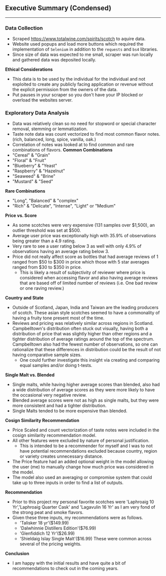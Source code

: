 ## Executive Summary (Condensed)

-----

### Data Collection
- Scraped https://www.totalwine.com/spirits/scotch to aquire data.
- Website used popups and load more buttons which required the implementation of `Selenium` in addition to the  `requests` and `bs4` libraries.
- Since size of data was expected to me small, scraper was run locally and gathered data was deposited locally.

**Ethical Considerations**
- This data is to be used by the individual for the individual and not exploited to create any publicly facing application or revenue without the explicit permission from the owners of the data.
- Put pauses in your scraper so you don't have your IP blocked or overload the websites server.

### Exploratory Data Analysis
- Data was relatively clean so no need for stopword or special character removal, stemming or lemmatization.
- Taste note data was count vectorized to find most common flavor notes. (rich, balanced, long, spice, vanilla, oak.)
- Correlation of notes was looked at to find common and rare combinations  of flavors.
**Common Combinations**
- "Cereal" & "Grain"
- "Floral" & "Fruit"
- "Blueberry" & "Yeast"
- "Raspberry" & "Hazelnut"
- "Seaweed" & "Brine"
- "Mustard" & "Seed"

**Rare Combinations**
- "Long", "Balanced" & "complex"
- "Rich" & "Delicate", "Intense", "Light" or "Medium"

**Price vs. Score**
- As some scotches were very expensive (131 samples over $1,500), an outlier threshold was set at $500.
- Average user price was exceptionally high with 35.9% of observations being greater than a 4.9 rating.
- Very rare to see a user rating below 3 as well with only 4.9% of observations having an average rating below 3.
- Price did not really affect score as bottles that had average reviews of 1 ranged from $50 to $300 in price which those with 5 star averages ranged from $30 to $350 in price.
  - This is likely a result of subjectivity of reviewer where price is considered when accessing flavor and also having average reviews that are based off of limited number of reviews (i.e. One bad review or one raving review.)

**Country and State**
- Outside of Scotland, Japan, India and Taiwan are the leading producers of scotch.  These asian style scotches seemed to have a commonality of having a fruity tone present most of the time.
- Reviews and pricing was relatively similar across regions in Scotland.  Campbelltown's distribution often stuck out visually, having both a distribution of price that was slightly higher than other regions and a tighter distribution of average ratings around the top of the spectrum.  Campbelltown also had the fewest number of observations, so one can rationalize that these differences in distribution could be the result of not having comparative sample sizes.  
  - One could further investigate this insight via creating and comparing equal samples and/or doing t-tests.

**Single Malt vs. Blended**
- Single malts, while having higher average scores than blended, also had a wide distribution of average scores as they were more likely to have the occasional very negative review.
- Blended average scores were not as high as single malts, but they were more consistent and had a tighter distribution.
- Single Malts tended to be more expensive than blended.

**Cosign Similarity Recommendation**
- Price Scaled and count vectorization of taste notes were included in the cosign similarity recommendation model.
- All other features were excluded by nature of personal justification.
  - This is intended to be a recommender for myself and I was to not have potential recommendations excluded because country, region or variety creates unnecessary distance.
- The Price feature had an added optional weight in the model allowing the user (me) to manually change how much price was considered in the model.
- The model also used an averaging or compromise system that could take up to three inputs in order to find a list of outputs.

**Recommendation**
- Prior to this project my personal favorite scotches were 'Laphroaig 10 Yr','Laphroaig Quarter Cask' and 'Lagavulin 16 Yr' as I am very fond of the strong peat and smoke flavors.
- Given these three inputs, my recommendations were as follows.
  - 'Talisker 18 yr'($149.99)
  - 'Dalwhinnie Distillers Edition'($76.99)
  - 'Glenfiddich 12 Yr'($26.99)
  - 'Shieldaig Islay Single Malt'($16.99)
These were common across several of the pricing weights.

**Conclusion**
- I am happy with the initial results and have quite a bit of recommendations to check out in the coming years.
